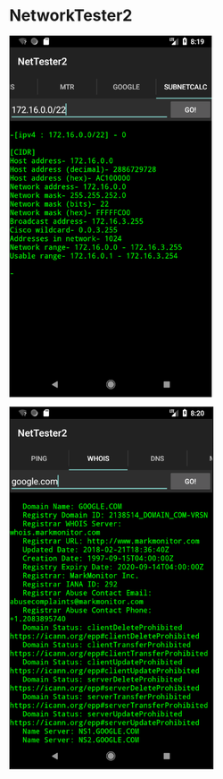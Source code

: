 # NetworkTester2

![alt text](/screenshots/networktester2-1.png "Subnet Test") 

![alt text](/screenshots/networktester2-2.png "WhoIs Test") 

